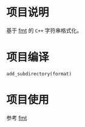 # 项目说明

基于 [fmt](https://github.com/fmtlib/fmt) 的 `C++` 字符串格式化。

# 项目编译

`add_subdirectory(format)`

# 项目使用

参考 [fmt](https://github.com/fmtlib/fmt/blob/master/README.md)

